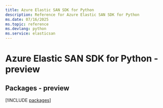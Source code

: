 ```yaml
---
title: Azure Elastic SAN SDK for Python
description: Reference for Azure Elastic SAN SDK for Python
ms.date: 07/16/2025
ms.topic: reference
ms.devlang: python
ms.service: elasticsan
---
```

# Azure Elastic SAN SDK for Python - preview
## Packages - preview
[!INCLUDE [packages](elastic-san-index.md)]